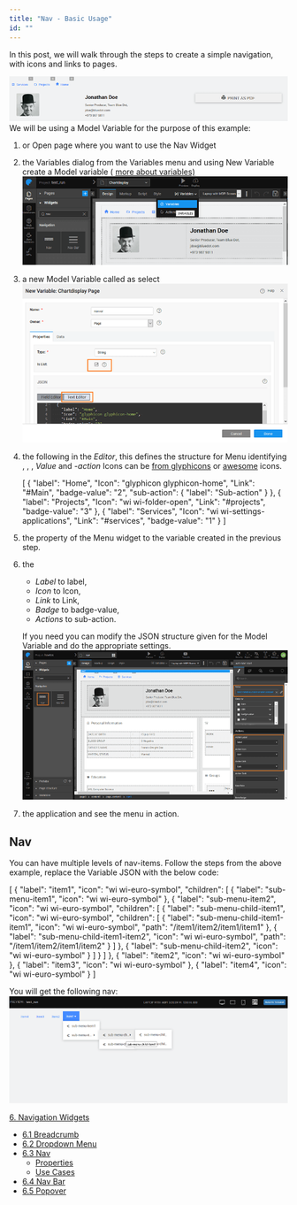 ```yaml
---
title: "Nav - Basic Usage"
id: ""
---
```


In this post, we will walk through the steps to create a simple navigation, with icons and links to pages.

[![](../assets/nav_run.png)](../assets/nav_run.png) We will be using a Model Variable for the purpose of this example:

1. or Open page where you want to use the Nav Widget
2. the Variables dialog from the Variables menu and using New Variable create a Model variable ( [more about variables)](/learn/app-development/variables/model-variable/) [![](../assets/Nav_Var_create.png)](../assets/Nav_Var_create.png)
3. a new Model Variable called as select [![](../assets/nav_var.png)](../assets/nav_var.png)
4. the following in the _Editor_, this defines the structure for Menu identifying , , , _Value_ and _\-action_ Icons can be [from glyphicons](http://glyphicons.com/) or [awesome](https://fortawesome.github.io/Font-Awesome/cheatsheet/) icons.
    
    \[
      {
        "label": "Home",
        "Icon": "glyphicon glyphicon-home",
        "Link": "#Main",
        "badge-value": "2",
        "sub-action": {
          "label": "Sub-action"
        }
      },
      {
        "label": "Projects",
        "Icon": "wi wi-folder-open",
        "Link": "#projects",
        "badge-value": "3"
      },
      {
        "label": "Services",
        "Icon": "wi wi-settings-applications",
        "Link": "#services",
        "badge-value": "1"
      }
    \]
    
5. the property of the Menu widget to the variable created in the previous step.
6. the
    
    - _Label_ to label,
    - _Icon_ to Icon,
    - _Link_ to Link,
    - _Badge_ to badge-value,
    - _Actions_ to sub-action.
    
    If you need you can modify the JSON structure given for the Model Variable and do the appropriate settings. [![](../assets/nav_props.png)](../assets/nav_props.png)
7. the application and see the menu in action.

## Nav

You can have multiple levels of nav-items. Follow the steps from the above example, replace the Variable JSON with the below code:

\[
{
"label": "item1",
"icon": "wi wi-euro-symbol",
"children": \[
{
"label": "sub-menu-item1",
"icon": "wi wi-euro-symbol"
},
{
"label": "sub-menu-item2",
"icon": "wi wi-euro-symbol",
"children": \[
{
"label": "sub-menu-child-item1",
"icon": "wi wi-euro-symbol",
"children": \[
{
"label": "sub-menu-child-item1-item1",
"icon": "wi wi-euro-symbol",
"path": "/item1/item2/item1/item1"
},
{
"label": "sub-menu-child-item1-item2",
"icon": "wi wi-euro-symbol",
"path": "/item1/item2/item1/item2"
}
\]
},
{
"label": "sub-menu-child-item2",
"icon": "wi wi-euro-symbol"
}
\]
}
\]
},
{
"label": "item2",
"icon": "wi wi-euro-symbol"
},
{
"label": "item3",
"icon": "wi wi-euro-symbol"
},
{
"label": "item4",
"icon": "wi wi-euro-symbol"
}
\]

You will get the following nav: [![](../assets/nested_nav_items.png)](../assets/nested_nav_items.png)

[6\. Navigation Widgets](/learn/app-development/widgets/widget-library/#nav-widgets)

- [6.1 Breadcrumb](/learn/app-development/widgets/navigation/breadcrumb/)
- [6.2 Dropdown Menu](/learn/app-development/widgets/navigation/dropdown-menu/)
- [6.3 Nav](/learn/app-development/widgets/navigation/nav/)
    - [Properties](/learn/app-development/widgets/navigation/nav/#properties)
    - [Use Cases](/learn/app-development/widgets/navigation/nav/#use-cases)
- [6.4 Nav Bar](/learn/app-development/widgets/navigation/nav-bar/)
- [6.5 Popover](/learn/app-development/widgets/navigation/popover/)
